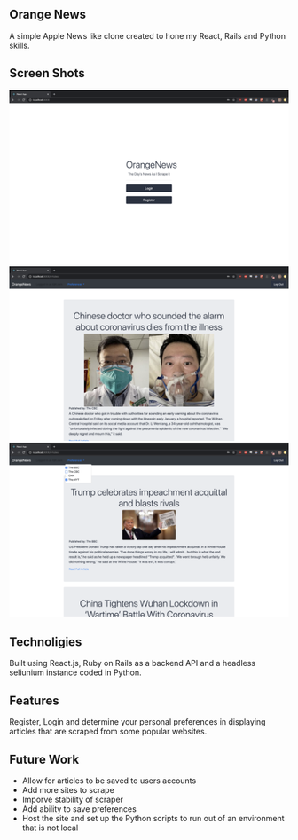 ## Orange News

A simple Apple News like clone created to  hone my React, Rails and Python skills.
 
## Screen Shots
![Main Splash page](https://github.com/eliks93/OrangeNews/blob/master/screenshots/Screen%20Shot%202020-02-10%20at%203.58.56%20PM.png?raw=true)
![Articles page](https://github.com/eliks93/OrangeNews/blob/master/screenshots/Screen%20Shot%202020-02-10%20at%203.58.38%20PM.png?raw=true)
![Articles with preferences](https://github.com/eliks93/OrangeNews/blob/master/screenshots/Screen%20Shot%202020-02-10%20at%203.58.50%20PM.png?raw=true)


## Technoligies

Built using React.js, Ruby on Rails as a backend API and a headless seliunium instance coded in Python.

## Features

Register, Login and determine your personal preferences in displaying articles that are scraped from some popular websites. 

## Future Work

* Allow for articles to be saved to users accounts
* Add more sites to scrape
* Imporve stability of scraper
* Add ability to save preferences
* Host the site and set up the Python scripts to run out of an environment that is not local

